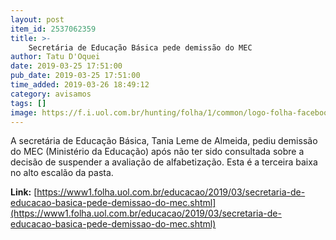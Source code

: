 ```yaml
---
layout: post
item_id: 2537062359
title: >-
    Secretária de Educação Básica pede demissão do MEC
author: Tatu D'Oquei
date: 2019-03-25 17:51:00
pub_date: 2019-03-25 17:51:00
time_added: 2019-03-26 18:49:12
category: avisamos
tags: []
image: https://f.i.uol.com.br/hunting/folha/1/common/logo-folha-facebook.jpg
---
```


A secretária de Educação Básica, Tania Leme de Almeida, pediu demissão do MEC (Ministério da Educação) após não ter sido consultada sobre a decisão de suspender a avaliação de alfabetização. Esta é a terceira baixa no alto escalão da pasta.

**Link:** [https://www1.folha.uol.com.br/educacao/2019/03/secretaria-de-educacao-basica-pede-demissao-do-mec.shtml](https://www1.folha.uol.com.br/educacao/2019/03/secretaria-de-educacao-basica-pede-demissao-do-mec.shtml)


